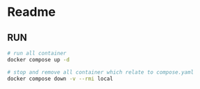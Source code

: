 # Readme

## RUN
```bash
# run all container
docker compose up -d

# stop and remove all container which relate to compose.yaml
docker compose down -v --rmi local
```